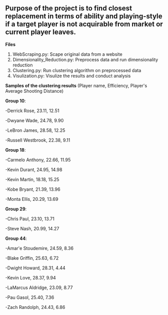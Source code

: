 ## Purpose of the project is to find closest replacement in terms of ability and playing-style if a target player is not acquirable from market or current player leaves.

**Files**   
1. WebScraping.py: Scape original data from a website
2. Dimensionality_Reduction.py: Preprocess data and run dimensionality reduction
3. Clustering.py: Run clustering algorithm on preprocessed data
4. Visulization.py: Visulize the results and conduct analysis


**Samples of the clustering results** 
(Player name, Efficiency, Player's Average Shooting Distance)

**Group 10**:

-Derrick Rose, 23.11, 12.51

-Dwyane Wade, 24.78, 9.90

-LeBron James, 28.58, 12.25

-Russell Westbrook, 22.38, 9.11


**Group 18**:

-Carmelo Anthony, 22.66, 11.95

-Kevin Durant, 24.95, 14.98

-Kevin Martin, 18.18, 15.25

-Kobe Bryant, 21.39, 13.96

-Monta Ellis, 20.29, 13.69

**Group 29**:

-Chris Paul, 23.10, 13.71

-Steve Nash, 20.99, 14.27

**Group 44**:

-Amar'e Stoudemire, 24.59, 8.36

-Blake Griffin, 25.63, 6.72

-Dwight Howard, 28.31, 4.44

-Kevin Love, 28.37, 9.94

-LaMarcus Aldridge, 23.09, 8.77

-Pau Gasol, 25.40, 7.36

-Zach Randolph, 24.43, 6.86
